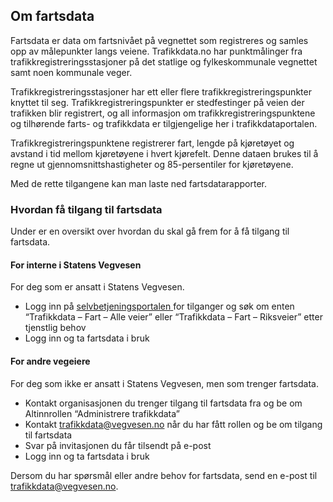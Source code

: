 ## Om fartsdata

Fartsdata er data om fartsnivået på vegnettet som registreres og samles opp av målepunkter langs veiene. Trafikkdata.no har punktmålinger fra trafikkregistreringsstasjoner på det statlige og fylkeskommunale vegnettet samt noen kommunale veger.

Trafikkregistreringsstasjoner har ett eller flere trafikkregistreringspunkter knyttet til seg. Trafikkregistreringspunkter er stedfestinger på veien der trafikken blir registrert, og all informasjon om trafikkregistreringspunktene og tilhørende farts- og trafikkdata er tilgjengelige her i trafikkdataportalen.

Trafikkregistreringspunktene registrerer fart, lengde på kjøretøyet og avstand i tid mellom kjøretøyene i hvert kjørefelt. Denne dataen brukes til å regne ut gjennomsnittshastigheter og 85-persentiler for kjøretøyene.

Med de rette tilgangene kan man laste ned fartsdatarapporter.

### Hvordan få tilgang til fartsdata

Under er en oversikt over hvordan du skal gå frem for å få tilgang til fartsdata.

#### For interne i Statens Vegvesen

For deg som er ansatt i Statens Vegvesen.

- Logg inn på <ins>[selvbetjeningsportalen](https://www.vegvesen.no/idportalen/selvbetjening/) </ins> for tilganger og søk om enten “Trafikkdata – Fart – Alle veier” eller “Trafikkdata – Fart – Riksveier” etter tjenstlig behov
- Logg inn og ta fartsdata i bruk

#### For andre vegeiere

For deg som ikke er ansatt i Statens Vegvesen, men som trenger fartsdata.

- Kontakt organisasjonen du trenger tilgang til fartsdata fra og be om Altinnrollen “Administrere trafikkdata”
- Kontakt trafikkdata@vegvesen.no når du har fått rollen og be om tilgang til fartsdata
- Svar på invitasjonen du får tilsendt på e-post
- Logg inn og ta fartsdata i bruk

Dersom du har spørsmål eller andre behov for fartsdata, send en e-post til trafikkdata@vegvesen.no.
